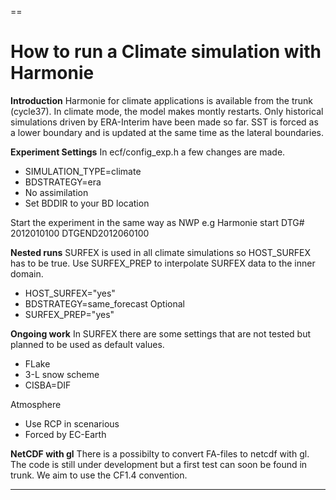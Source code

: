 
==
# How to run a Climate simulation with Harmonie

**Introduction**
Harmonie for climate applications is available from the trunk (cycle37).
In climate mode, the model makes montly restarts. Only historical simulations driven by ERA-Interim have been made so far.
SST is forced as a lower boundary and is updated at the same time as the lateral boundaries.

**Experiment Settings**
In ecf/config_exp.h  a few changes are made.

* SIMULATION_TYPE=climate
* BDSTRATEGY=era
* No assimilation
* Set BDDIR to your BD location

Start the experiment in the same way as NWP e.g Harmonie start DTG# 2012010100 DTGEND2012060100

**Nested runs**
SURFEX is used in all climate simulations so HOST_SURFEX has to be true.
Use SURFEX_PREP to interpolate SURFEX data to the inner domain.

* HOST_SURFEX="yes"
* BDSTRATEGY=same_forecast
Optional
* SURFEX_PREP="yes"

**Ongoing work**
In SURFEX there are some settings that are not tested but planned to be used as default values.

* FLake
* 3-L snow scheme
* CISBA=DIF

Atmosphere
* Use RCP in scenarious
* Forced by EC-Earth

**NetCDF with gl**
There is a possibilty to convert FA-files to netcdf with gl. The code is still under development but a first test can soon be found in trunk. 
We aim to use the CF1.4 convention.



----


